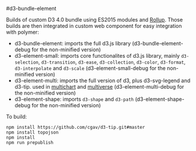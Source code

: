 #d3-bundle-element


Builds of custom D3 4.0 bundle using ES2015 modules and [Rollup](http://rollupjs.org). Those builds are then integrated in custom web component for easy integration with polymer: 
- d3-bundle-element: imports the full d3.js library (d3-bundle-element-debug for the non-minified version)
- d3-element-small: imports core functionalites of d3.js library, mainly `d3-selection`, `d3-transition`, `d3-ease`, `d3-collection`, `d3-color`, `d3-format`, `d3-interpolate` and `d3-scale`  (d3-element-small-debug for the non-minified version)
- d3-element-multi: imports the full version of d3, plus d3-svg-legend and d3-tip. used in [multichart](https://github.com/PolymerEl/multichart) and [multiverse](https://github.com/PolymerEl/multiverse) (d3-element-multi-debug for the non-minified version)
- d3-element-shape: imports `d3-shape` and `d3-path` (d3-element-shape-debug for the non-minified version)


To build:

```
npm install https://github.com/cgav/d3-tip.git#master
npm install topojson
npm install
npm run prepublish

```
